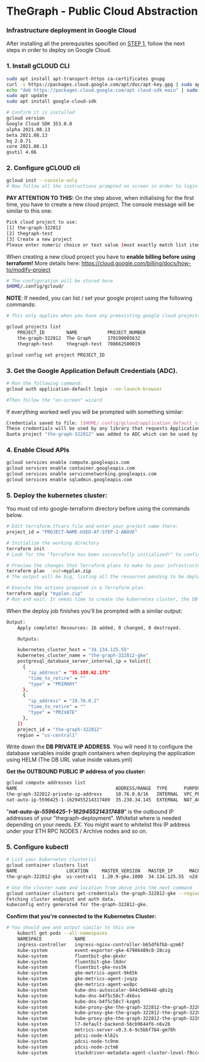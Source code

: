 # TheGraph -  Public Cloud Abstraction

### Infrastructure deployment in Google Cloud

After installing all the prerequisites specified on [STEP 1](https://github.com/easy2stake/thegraph), follow the next steps in order to deploy on Google Cloud.

### 1. Install gCLOUD CLI

```sh
sudo apt install apt-transport-https ca-certificates gnupg
curl -s https://packages.cloud.google.com/apt/doc/apt-key.gpg | sudo apt-key add -
echo "deb https://packages.cloud.google.com/apt cloud-sdk main" | sudo tee -a /etc/apt/sources.list.d/google-cloud-sdk.list
sudo apt update
sudo apt install google-cloud-sdk

# Confirm it is installed
gcloud version
Google Cloud SDK 353.0.0
alpha 2021.08.13
beta 2021.08.13
bq 2.0.71
core 2021.08.13
gsutil 4.66

```

### 2. Configure gCLOUD cli
```sh
gcloud init --console-only
# Now follow all the instructions prompted on screen in order to login to your google cloud subscription.
```
**PAY ATTENTION TO THIS:**
On the step above, when initialising for the first time, you have to create a new cloud project. The console message will be similar to this one:
```sh
Pick cloud project to use:
[1] the-graph-322812
[2] thegraph-test
[3] Create a new project
Please enter numeric choice or text value (must exactly match list item):
```
When creating a new cloud project you have to **enable billing before using terraform!** More details here: https://cloud.google.com/billing/docs/how-to/modify-project

```sh
# The configuration will be stored here
$HOME/.config/gcloud/
```
**NOTE**: If needed, you can list / set your google project using the following commands:
```sh
# This only applies when you have any preexisting google cloud projects.

gcloud projects list
	PROJECT_ID        NAME           PROJECT_NUMBER
	the-graph-322812  The Graph      370190005632
	thegraph-test     thegraph-test  708662500019

gcloud config set project PROJECT_ID
```

### 3. Get the Google Application Default Credentials (ADC).

```sh
# Run the following command:
gcloud auth application-default login --no-launch-browser

#Then follow the "on-screen" wizard
```
If everything worked well you will be prompted with something similar:
```sh
Credentials saved to file: [$HOME/.config/gcloud/application_default_credentials.json]
These credentials will be used by any library that requests Application Default Credentials (ADC).
Quota project "the-graph-322812" was added to ADC which can be used by Google client libraries for billing and quota. Note that some services may still bill the project owning the resource.
```

### 4. Enable Cloud APIs
```sh
gcloud services enable compute.googleapis.com
gcloud services enable container.googleapis.com
gcloud services enable servicenetworking.googleapis.com
gcloud services enable sqladmin.googleapis.com
```
### 5. Deploy the kubernetes cluster:

You must cd into google-terraform directory before using the commands below.

```sh
# Edit terraform.tfvars file and enter your project name there:
project_id = "PROJECT-NAME-USED-AT-STEP-2-ABOVE"

# Initialize the working directory
terraform init
# Look for the "Terraform has been successfully initialized!" to confirm everything worked

# Preview the changes that Terraform plans to make to your infrastructure
terraform plan  -out=myplan.zip
# The output will be big, listing all the resources pending to be deployed on the public cloud

# Execute the actions proposed in a Terraform plan.
terraform apply "myplan.zip"
# Run and wait. It needs time to create the kubernetes cluster, the DB and all other necessary resources.
```
When the deploy job finishes you'll be prompted with a similar output:
```sh
Output:
    Apply complete! Resources: 16 added, 0 changed, 0 destroyed.

    Outputs:

    kubernetes_cluster_host = "34.134.125.55"
    kubernetes_cluster_name = "the-graph-322812-gke"
    postgresql_database_server_internal_ip = tolist([
      {
        "ip_address" = "35.188.62.175"
        "time_to_retire" = ""
        "type" = "PRIMARY"
      },
      {
        "ip_address" = "10.76.0.2"
        "time_to_retire" = ""
        "type" = "PRIVATE"
      },
    ])
    project_id = "the-graph-322812"
    region = "us-central1"
```
Write down the **DB PRIVATE IP ADDRESS**. You will need it to configure the database variables inside graph containers when deploying the application using HELM (The DB URL value inside values.yml)

**Get the OUTBOUND PUBLIC IP address of you cluster:**
```sh
gcloud compute addresses list
NAME                                    ADDRESS/RANGE  TYPE      PURPOSE      NETWORK               REGION       SUBNET  STATUS
the-graph-322812-private-ip-address     10.76.0.0/16   INTERNAL  VPC_PEERING  the-graph-322812-vpc                       RESERVED
nat-auto-ip-5596425-1-1629455214317489  35.238.34.145  EXTERNAL  NAT_AUTO                           us-central1          IN_USE
```
"***nat-auto-ip-5596425-1-1629455214317489***" is the outbound IP addresses of your "thegraph-deployment". Whitelist where is needed depending on your needs. EX: You might want to whitelist this IP address under your ETH RPC NODES / Archive nodes and so on.

### 5. Configure kubectl

```sh
# List your Kubernetes cluster(s)
gcloud container clusters list
NAME                  LOCATION     MASTER_VERSION   MASTER_IP      MACHINE_TYPE   NODE_VERSION     NUM_NODES  STATUS
the-graph-322812-gke  us-central1  1.20.9-gke.1000  34.134.125.55  n2d-highmem-2  1.20.9-gke.1000  3          RUNNING

# Use the cluster name and location from above into the next command
gcloud container clusters get-credentials the-graph-322812-gke --region us-central1 --project PROJECT-NAME-USED-AT-STEP-2-ABOVE
Fetching cluster endpoint and auth data.
kubeconfig entry generated for the-graph-322812-gke.
```


**Confirm that you're connected to the Kubernetes Cluster:**
```sh
# You should see and output similar to this one
    kubectl get pods --all-namespaces
    NAMESPACE            NAME                                                             READY   STATUS    RESTARTS   AGE
    ingress-controller   ingress-nginx-controller-b65df6fbb-qzm67                         1/1     Running   0          17m
    kube-system          event-exporter-gke-67986489c8-28czg                              2/2     Running   0          23m
    kube-system          fluentbit-gke-gkxkr                                              2/2     Running   0          18m
    kube-system          fluentbit-gke-l8dnr                                              2/2     Running   0          18m
    kube-system          fluentbit-gke-nvs5k                                              2/2     Running   0          18m
    kube-system          gke-metrics-agent-9k65k                                          1/1     Running   0          18m
    kube-system          gke-metrics-agent-jvqzp                                          1/1     Running   0          18m
    kube-system          gke-metrics-agent-wx8pc                                          1/1     Running   0          18m
    kube-system          kube-dns-autoscaler-844c9d9448-q8s2g                             1/1     Running   0          23m
    kube-system          kube-dns-b4f5c58c7-dk6vs                                         4/4     Running   0          23m
    kube-system          kube-dns-b4f5c58c7-kzgm5                                         4/4     Running   0          23m
    kube-system          kube-proxy-gke-the-graph-322812-the-graph-322812-1b6393d0-gq7c   1/1     Running   0          18m
    kube-system          kube-proxy-gke-the-graph-322812-the-graph-322812-1e48fd2d-4gfv   1/1     Running   0          18m
    kube-system          kube-proxy-gke-the-graph-322812-the-graph-322812-885b3871-18pt   1/1     Running   0          18m
    kube-system          l7-default-backend-56cb9644f6-n6v26                              1/1     Running   0          23m
    kube-system          metrics-server-v0.3.6-9c5bbf784-gm78h                            2/2     Running   0          17m
    kube-system          pdcsi-node-kl62s                                                 2/2     Running   0          18m
    kube-system          pdcsi-node-tc9nm                                                 2/2     Running   0          18m
    kube-system          pdcsi-node-zctm6                                                 2/2     Running   0          18m
    kube-system          stackdriver-metadata-agent-cluster-level-f9cc4d849-m9js4         2/2     Running   0          23m
```
